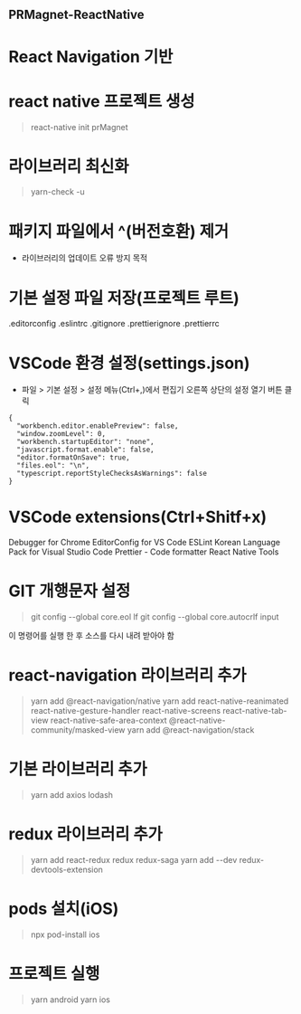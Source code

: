 ## PRMagnet-ReactNative

# React Navigation 기반

# react native 프로젝트 생성

> react-native init prMagnet

# 라이브러리 최신화

> yarn-check -u

# 패키지 파일에서 ^(버전호환) 제거

- 라이브러리의 업데이트 오류 방지 목적

# 기본 설정 파일 저장(프로젝트 루트)

.editorconfig
.eslintrc
.gitignore
.prettierignore
.prettierrc

# VSCode 환경 설정(settings.json)

- 파일 > 기본 설정 > 설정 메뉴(Ctrl+,)에서 편집기 오른쪽 상단의 설정 열기 버튼 클릭

```
{
  "workbench.editor.enablePreview": false,
  "window.zoomLevel": 0,
  "workbench.startupEditor": "none",
  "javascript.format.enable": false,
  "editor.formatOnSave": true,
  "files.eol": "\n",
  "typescript.reportStyleChecksAsWarnings": false
}
```

# VSCode extensions(Ctrl+Shitf+x)

Debugger for Chrome
EditorConfig for VS Code
ESLint
Korean Language Pack for Visual Studio Code
Prettier - Code formatter
React Native Tools

# GIT 개행문자 설정

> git config --global core.eol lf
> git config --global core.autocrlf input

이 명령어를 실행 한 후 소스를 다시 내려 받아야 함

# react-navigation 라이브러리 추가

> yarn add @react-navigation/native
> yarn add react-native-reanimated react-native-gesture-handler react-native-screens react-native-tab-view react-native-safe-area-context @react-native-community/masked-view
> yarn add @react-navigation/stack

# 기본 라이브러리 추가

> yarn add axios lodash

# redux 라이브러리 추가

> yarn add react-redux redux redux-saga
> yarn add --dev redux-devtools-extension

# pods 설치(iOS)

> npx pod-install ios

# 프로젝트 실행

> yarn android
> yarn ios
